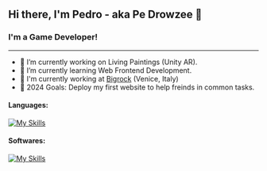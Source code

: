 ## Hi there, I'm Pedro - aka Pe Drowzee 👋

### **I'm a Game Developer!**
___
- 🔭 I’m currently working on Living Paintings (Unity AR).
- 🌱 I’m currently learning Web Frontend Development.
- 💼 I'm currently working at [Bigrock](https://www.bigrock.it/?gad_source=1&gclid=EAIaIQobChMIl5Sz0YuXhwMVjahoCR28NAGXEAAYASAAEgIi4PD_BwE) (Venice, Italy)
- 🥅 2024 Goals: Deploy my first website to help freinds in common tasks.

#### Languages:
[![My Skills](https://skillicons.dev/icons?i=cs,html,css,js)](https://skillicons.dev)

#### Softwares:
[![My Skills](https://skillicons.dev/icons?i=unity,unreal,vscode)](https://skillicons.dev)
